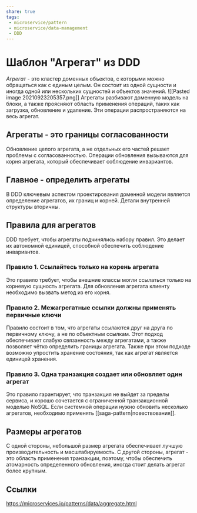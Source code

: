 ```yaml
---
share: true
tags:
 - microservice/pattern
 - microservice/data-management
 - DDD
---
```

# Шаблон "Агрегат" из DDD
*Агрегат* - это кластер доменных объектов, с которыми можно обращаться как с единым целым. Он состоит из одной сущности и иногда одной или нескольких сущностей и объектов значений.
![[Pasted image 20210923205357.png]]
Агрегаты разбивают доменную модель на блоки, а также проясняют область применения операций, таких как загрузка, обновление и удаление. Эти операции распространяются на весь агрегат.
## Агрегаты - это границы согласованности
Обновление целого агрегата, а не отдельных его частей решает проблемы с согласованностью. Операции обновления вызываются для корня агрегата, который обеспечивает соблюдение инвариантов.
## Главное - определить агрегаты
В DDD ключевым аспектом проектирования доменной модели является определение агрегатов, их границ и корней. Детали внутренней структуры вторичны.
## Правила для агрегатов
DDD требует, чтобы агрегаты подчинялись набору правил. Это делает их автономной единицей, способной обеспечить соблюдение инвариантов.
### Правило 1. Ссылайтесь только на корень агрегата
Это правило требует, чтобы внешние классы могли ссылаться только на корневую сущность агрегата. Для обновления агрегата клиенту необходимо вызвать метод из его корня.
### Правило 2. Межагрегатные ссылки должны применять первичные ключи
Правило состоит в том, что агрегаты ссылаются друг на друга по первичному ключу, а не по объектным ссылкам. Этот подход обеспечивает слабую связанность между агрегатами, а также позволяет чётко определить границы агрегата. Также при этом подходе возможно упростить хранение состояния, так как агрегат является единицей хранения.
### Правило 3. Одна транзакция создает или обновляет один агрегат
Это правило гарантирует, что транзакция не выйдет за пределы сервиса, и хорошо сочетается с ограниченной транзакционной моделью NoSQL. Если системной операции нужно обновить несколько агрегатов, необходимо применять [[saga-pattern|повествования]].
## Размеры агрегатов
С одной стороны, небольшой размер агрегата обеспечивает лучшую производительность и масштабируемость. С другой стороны, агрегат - это область применения транзакции, поэтому, чтобы обеспечить атомарность определенного обновления, иногда стоит делать агрегат более крупным.

## Ссылки
https://microservices.io/patterns/data/aggregate.html